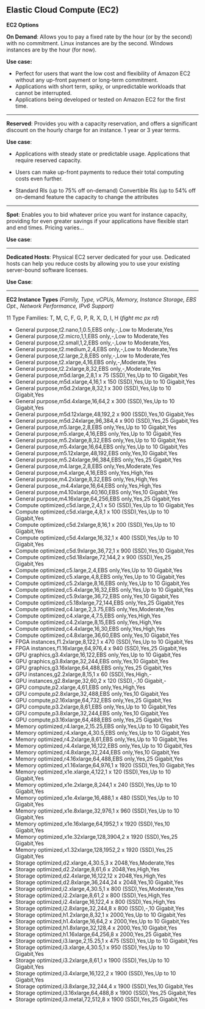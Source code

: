 ## Elastic Cloud Compute (EC2)

**EC2 Options**

**On Demand**: Allows you to pay a fixed rate by the hour (or by the second) with no commitment. Linux instances are by the second. Windows instances are by the hour (for now).

**Use case:** 

 - Perfect for users that want the low cost and flexibility of Amazon
   EC2 without any up-front payment or long-term commitment.
 - Applications with short term, spiky, or unpredictable workloads that
   cannot be interrupted.
 - Applications being developed or tested on Amazon EC2 for the first
   time.

---

**Reserved**: Provides you with a capacity reservation, and offers a significant discount on the hourly charge for an instance. 1 year or 3 year terms.

**Use case**: 

 - Applications with steady state or predictable usage. Applications
   that require reserved capacity.

 - Users can make up-front payments to reduce their total computing
   costs even further.

 - Standard RIs (up to 75% off on-demand) Convertible RIs (up to 54% off
   on-demand feature the capacity to change the attributes

---

**Spot**: Enables you to bid whatever price you want for instance capacity, providing for even greater savings if your applications have flexible start and end times. Pricing varies...

**Use case**:

---

**Dedicated Hosts**: Physical EC2 server dedicated for your use. Dedicated hosts can help you reduce costs by allowing you to use your existing server-bound software licenses.

**Use Case**:

---
**EC2 Instance Types**
*(Family, Type, vCPUs, Memory, Instance Storage, EBS Opt., Network Performance, IPv6 Support)*

11 Type Families: T, M, C, F, G, P, R, X, D, I, H (*fight mc px rd*)

 - General purpose,t2.nano,1,0.5,EBS only,-,Low to Moderate,Yes
 - General purpose,t2.micro,1,1,EBS only,-,Low to Moderate,Yes
 - General purpose,t2.small,1,2,EBS only,-,Low to Moderate,Yes,
 - General purpose,t2.medium,2,4,EBS only,-,Low to Moderate,Yes
 - General purpose,t2.large,2,8,EBS only,-,Low to Moderate,Yes
 - General purpose,t2.xlarge,4,16,EBS only,-,Moderate,Yes
 - General purpose,t2.2xlarge,8,32,EBS only,-,Moderate,Yes
 - General purpose,m5d.large,2,8,1 x 75 (SSD),Yes,Up to 10 Gigabit,Yes
 - General purpose,m5d.xlarge,4,16,1 x 150 (SSD),Yes,Up to 10
   Gigabit,Yes
 - General purpose,m5d.2xlarge,8,32,1 x 300 (SSD),Yes,Up to 10
   Gigabit,Yes
 - General purpose,m5d.4xlarge,16,64,2 x 300 (SSD),Yes,Up to 10
   Gigabit,Yes
 - General purpose,m5d.12xlarge,48,192,2 x 900 (SSD),Yes,10 Gigabit,Yes
 - General purpose,m5d.24xlarge,96,384,4 x 900 (SSD),Yes,25 Gigabit,Yes
 - General purpose,m5.large,2,8,EBS only,Yes,Up to 10 Gigabit,Yes
 - General purpose,m5.xlarge,4,16,EBS only,Yes,Up to 10 Gigabit,Yes
 - General purpose,m5.2xlarge,8,32,EBS only,Yes,Up to 10 Gigabit,Yes
 - General purpose,m5.4xlarge,16,64,EBS only,Yes,Up to 10 Gigabit,Yes
 - General purpose,m5.12xlarge,48,192,EBS only,Yes,10 Gigabit,Yes
 - General purpose,m5.24xlarge,96,384,EBS only,Yes,25 Gigabit,Yes
 - General purpose,m4.large,2,8,EBS only,Yes,Moderate,Yes
 - General purpose,m4.xlarge,4,16,EBS only,Yes,High,Yes
 - General purpose,m4.2xlarge,8,32,EBS only,Yes,High,Yes
 - General purpose,,m4.4xlarge,16,64,EBS only,Yes,High,Yes
 - General purpose,m4.10xlarge,40,160,EBS only,Yes,10 Gigabit,Yes
 - General purpose,m4.16xlarge,64,256,EBS only,Yes,25 Gigabit,Yes
 - Compute optimized,c5d.large,2,4,1 x 50 (SSD),Yes,Up to 10 Gigabit,Yes
 - Compute optimized,c5d.xlarge,4,8,1 x 100 (SSD),Yes,Up to 10
   Gigabit,Yes
 - Compute optimized,c5d.2xlarge,8,16,1 x 200 (SSD),Yes,Up to 10
   Gigabit,Yes
 - Compute optimized,c5d.4xlarge,16,32,1 x 400 (SSD),Yes,Up to 10
   Gigabit,Yes
 - Compute optimized,c5d.9xlarge,36,72,1 x 900 (SSD),Yes,10 Gigabit,Yes
 - Compute optimized,c5d.18xlarge,72,144,2 x 900 (SSD),Yes,25
   Gigabit,Yes
 - Compute optimized,c5.large,2,4,EBS only,Yes,Up to 10 Gigabit,Yes
 - Compute optimized,c5.xlarge,4,8,EBS only,Yes,Up to 10 Gigabit,Yes
 - Compute optimized,c5.2xlarge,8,16,EBS only,Yes,Up to 10 Gigabit,Yes
 - Compute optimized,c5.4xlarge,16,32,EBS only,Yes,Up to 10 Gigabit,Yes
 - Compute optimized,c5.9xlarge,36,72,EBS only,Yes,10 Gigabit,Yes
 - Compute optimized,c5.18xlarge,72,144,EBS only,Yes,25 Gigabit,Yes
 - Compute optimized,c4.large,2,3.75,EBS only,Yes,Moderate,Yes
 - Compute optimized,c4.xlarge,4,7.5,EBS only,Yes,High,Yes
 - Compute optimized,c4.2xlarge,8,15,EBS only,Yes,High,Yes
 - Compute optimized,c4.4xlarge,16,30,EBS only,Yes,High,Yes
 - Compute optimized,c4.8xlarge,36,60,EBS only,Yes,10 Gigabit,Yes
 - FPGA instances,f1.2xlarge,8,122,1 x 470 (SSD),Yes,Up to 10
   Gigabit,Yes
 - FPGA instances,f1.16xlarge,64,976,4 x 940 (SSD),Yes,25 Gigabit,Yes
 - GPU graphics,g3.4xlarge,16,122,EBS only,Yes,Up to 10 Gigabit,Yes
 - GPU graphics,g3.8xlarge,32,244,EBS only,Yes,10 Gigabit,Yes
 - GPU graphics,g3.16xlarge,64,488,EBS only,Yes,25 Gigabit,Yes
 - GPU instances,g2.2xlarge,8,15,1 x 60 (SSD),Yes,High,-
 - GPU instances,g2.8xlarge,32,60,2 x 120 (SSD),-,10 Gigabit,-
 - GPU compute,p2.xlarge,4,61,EBS only,Yes,High,Yes
 - GPU compute,p2.8xlarge,32,488,EBS only,Yes,10 Gigabit,Yes
 - GPU compute,p2.16xlarge,64,732,EBS only,Yes,25 Gigabit,Yes
 - GPU compute,p3.2xlarge,8,61,EBS only,Yes,Up to 10 Gigabit,Yes
 - GPU compute,p3.8xlarge,32,244,EBS only,Yes,10 Gigabit,Yes
 - GPU compute,p3.16xlarge,64,488,EBS only,Yes,25 Gigabit,Yes
 - Memory optimized,r4.large,2,15.25,EBS only,Yes,Up to 10 Gigabit,Yes
 - Memory optimized,r4.xlarge,4,30.5,EBS only,Yes,Up to 10 Gigabit,Yes
 - Memory optimized,r4.2xlarge,8,61,EBS only,Yes,Up to 10 Gigabit,Yes
 - Memory optimized,r4.4xlarge,16,122,EBS only,Yes,Up to 10 Gigabit,Yes
 - Memory optimized,r4.8xlarge,32,244,EBS only,Yes,10 Gigabit,Yes
 - Memory optimized,r4.16xlarge,64,488,EBS only,Yes,25 Gigabit,Yes
 - Memory optimized,x1.16xlarge,64,976,1 x 1920 (SSD),Yes,10 Gigabit,Yes
 - Memory optimized,x1e.xlarge,4,122,1 x 120 (SSD),Yes,Up to 10
   Gigabit,Yes
 - Memory optimized,x1e.2xlarge,8,244,1 x 240 (SSD),Yes,Up to 10
   Gigabit,Yes
 - Memory optimized,x1e.4xlarge,16,488,1 x 480 (SSD),Yes,Up to 10
   Gigabit,Yes
 - Memory optimized,x1e.8xlarge,32,976,1 x 960 (SSD),Yes,Up to 10
   Gigabit,Yes
 - Memory optimized,x1e.16xlarge,64,1952,1 x 1920 (SSD),Yes,10
   Gigabit,Yes
 - Memory optimized,x1e.32xlarge,128,3904,2 x 1920 (SSD),Yes,25
   Gigabit,Yes
 - Memory optimized,x1.32xlarge,128,1952,2 x 1920 (SSD),Yes,25
   Gigabit,Yes
 - Storage optimized,d2.xlarge,4,30.5,3 x 2048,Yes,Moderate,Yes
 - Storage optimized,d2.2xlarge,8,61,6 x 2048,Yes,High,Yes
 - Storage optimized,d2.4xlarge,16,122,12 x 2048,Yes,High,Yes
 - Storage optimized,d2.8xlarge,36,244,24 x 2048,Yes,10 Gigabit,Yes
 - Storage optimized,i2.xlarge,4,30.5,1 x 800 (SSD),Yes,Moderate,Yes
 - Storage optimized,i2.2xlarge,8,61,2 x 800 (SSD),Yes,High,Yes
 - Storage optimized,i2.4xlarge,16,122,4 x 800 (SSD),Yes,High,Yes
 - Storage optimized,i2.8xlarge,32,244,8 x 800 (SSD),-,10 Gigabit,Yes
 - Storage optimized,h1.2xlarge,8,32,1 x 2000,Yes,Up to 10 Gigabit,Yes
 - Storage optimized,h1.4xlarge,16,64,2 x 2000,Yes,Up to 10 Gigabit,Yes
 - Storage optimized,h1.8xlarge,32,128,4 x 2000,Yes,10 Gigabit,Yes
 - Storage optimized,h1.16xlarge,64,256,8 x 2000,Yes,25 Gigabit,Yes
 - Storage optimized,i3.large,2,15.25,1 x 475 (SSD),Yes,Up to 10
   Gigabit,Yes
 - Storage optimized,i3.xlarge,4,30.5,1 x 950 (SSD),Yes,Up to 10
   Gigabit,Yes
 - Storage optimized,i3.2xlarge,8,61,1 x 1900 (SSD),Yes,Up to 10
   Gigabit,Yes
 - Storage optimized,i3.4xlarge,16,122,2 x 1900 (SSD),Yes,Up to 10
   Gigabit,Yes
 - Storage optimized,i3.8xlarge,32,244,4 x 1900 (SSD),Yes,10 Gigabit,Yes
 - Storage optimized,i3.16xlarge,64,488,8 x 1900 (SSD),Yes,25
   Gigabit,Yes
 - Storage optimized,i3.metal,72,512,8 x 1900 (SSD),Yes,25 Gigabit,Yes

<!--stackedit_data:
eyJoaXN0b3J5IjpbLTg0NTY3OTQyOSwtMjkwNDAwMDMxLC04MD
ExOTg5NjYsLTkxNzgxNTE0LC0xNTIzNDY1NzY3LC0xNjQxMTY2
NjM2LDIxMTE0ODgyODAsLTE3NTg3MDM0NTcsODc4ODU5MTQyXX
0=
-->